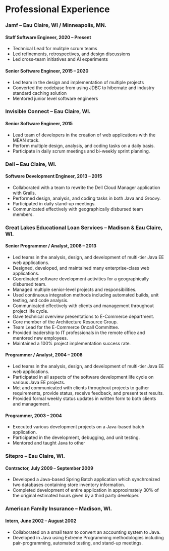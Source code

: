 # Professional Experience

### Jamf – Eau Claire, WI / Minneapolis, MN.
#### Staff Software Engineer, 2020 – Present
* Technical Lead for mulitple scrum teams
* Led refinements, retrospectives, and design discussions
* Led cross-team initiatives and AI experiments
#### Senior Software Engineer, 2015 – 2020
* Led team in the design and implementation of multiple projects
* Converted the codebase from using JDBC to hibernate and industry standard caching solution
* Mentored junior level software engineers

### Invisible Connect – Eau Claire, WI.
#### Senior Software Engineer, 2015
* Lead team of developers in the creation of web applications with the MEAN stack.
* Perform multiple design, analysis, and coding tasks on a daily basis.
* Participate in daily scrum meetings and bi-weekly sprint planning.

### Dell – Eau Claire, WI.
#### Software Development Engineer, 2013 – 2015
* Collaborated with a team to rewrite the Dell Cloud Manager application with Grails.
* Performed design, analysis, and coding tasks in both Java and Groovy.
* Participated in daily stand-up meetings.
* Communicated effectively with geographically disbursed team members.

### Great Lakes Educational Loan Services – Madison & Eau Claire, WI.
#### Senior Programmer / Analyst, 2008 – 2013
* Led teams in the analysis, design, and development of multi-tier Java EE web applications.
* Designed, developed, and maintained many enterprise-class web applications.
* Coordinated software development activities for a geographically disbursed team.
* Managed multiple senior-level projects and responsibilities.
* Used continuous integration methods including automated builds, unit testing, and code
analysis.
* Communicated effectively with clients and management throughout project life cycle.
* Gave technical overview presentations to E-Commerce department.
* Core member of the Architecture Resource Group.
* Team Lead for the E-Commerce Oncall Committee.
* Provided leadership to IT professionals in the remote office and mentored new employees.
* Maintained a 100% project implementation success rate.
#### Programmer / Analyst, 2004 – 2008
* Led teams in the analysis, design, and development of multi-tier Java EE web applications.
* Participated in all aspects of the software development life cycle on various Java EE projects.
* Met and communicated with clients throughout projects to gather requirements, provide status,
receive feedback, and present test results.
* Provided formal weekly status updates in written form to both clients and management.
#### Programmer, 2003 – 2004
* Executed various development projects on a Java-based batch application.
* Participated in the development, debugging, and unit testing.
* Mentored and taught Java to other

### Sitepro – Eau Claire, WI.
#### Contractor, July 2009 – September 2009
* Developed a Java-based Spring Batch application which synchronized two databases
containing store inventory information.
* Completed development of entire application in approximately 30% of the original estimated
hours given by a third party developer.

### American Family Insurance – Madison, WI.
#### Intern, June 2002 – August 2002
* Collaborated on a small team to convert an accounting system to Java.
* Developed in Java using Extreme Programming methodologies including pair-programming,
automated testing, and stand-up meetings.
